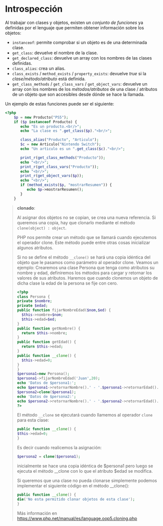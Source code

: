 # Introspección

Al trabajar con clases y objetos, existen un *conjunto de funciones* ya definidas por el lenguaje que permiten obtener información sobre los objetos:

- `instanceof`: permite comprobar si un objeto es de una determinada clase.
- `get_class`: devuelve el nombre de la clase.
- `get_declared_class`: devuelve un array con los nombres de las clases definidas.
- `class_alias`: crea un alias.
- `class_exists` / `method_exists` / `property_exists`: devuelve *true* si la *clase/método/atributo* está definida.
- `get_class_methods` / `get_class_vars` / `get_object_vars`: devuelve un array con los nombres de los *métodos/atributos* de una clase / atributos de un objeto que son accesibles desde dónde se hace la llamada.

Un ejemplo de estas funciones puede ser el siguiente:

```php
<?php
    $p = new Producto("PS5");
    if ($p instanceof Producto) {
       echo "Es un producto.<br/>";
       echo "La clase es ".get_class($p)."<br/>";

       class_alias("Producto", "Articulo");
       $c = new Articulo("Nintendo Switch");
       echo "Un articulo es un ".get_class($c)."<br/>";

       print_r(get_class_methods("Producto"));
       echo "<br/>";
       print_r(get_class_vars("Producto"));
       echo "<br/>";
       print_r(get_object_vars($p));
       echo "<br/>";
       if (method_exists($p, "mostrarResumen")) {
          echo $p->mostrarResumen();
       }
    }
```

> **clonado**:
>
> Al asignar dos objetos no se copian, se crea una nueva referencia. Si queremos una copia, hay que clonarlo mediante el método `clone(object) : object`.
>
> PHP nos permite crear un método que se llamará cuando ejecutemos el operador clone. Este método puede entre otras cosas inicializar algunos atributos.
>
> Si no se define el método `__clone()` se hará una copia idéntica del objeto que le pasamos como parámetro al operador clone.  Veamos un ejemplo: Crearemos una clase Persona que tenga como atributos su nombre y edad, definiremos los métodos para cargar y retornar los valores de sus atributos. Haremos que cuando clonemos un objeto de dicha clase la edad de la persona se fije con cero.
>
> ```php
> <?php
> class Persona {
> private $nombre;
> private $edad;
> public function fijarNombreEdad($nom,$ed) {
>   $this->nombre=$nom;
>   $this->edad=$ed;
> }
> public function getNombre() {
>   return $this->nombre;
> }
> public function getEdad() {
>   return $this->edad;
> }
> public function __clone() {
>   $this->edad=0;
> }
> }
> $persona1=new Persona();
> $persona1->fijarNombreEdad('Juan',20);
> echo 'Datos de $persona1:';
> echo $persona1->retornarNombre().' - '.$persona1->retornarEdad().'<br>';
> $persona2=clone($persona1);
> echo 'Datos de $persona2:';
> echo $persona2->retornarNombre().' - '.$persona2->retornarEdad().'<br>';
> ?>
> ```
>
> El método `__clone` se ejecutará cuando llamemos al operador `clone` para esta clase:
>
> ````php
> public function __clone() {
> $this->edad=0;
> }
> ````
>
> Es decir cuando realicemos la asignación:
>
> ```php
> $persona2 = clone($persona1);
> ```
>
> inicialmente se hace una copia idéntica de $persona1 pero luego se ejecuta el método __clone con lo que el atributo $edad se modifica.
>
> Si queremos que una clase no pueda clonarse simplemente podemos implementar el siguiente código en el método __clone():
>
> ```php
> public function __clone() {
> die('No esta permitido clonar objetos de esta clase');
> }
> ```
>
> Más información en https://www.php.net/manual/es/language.oop5.cloning.php
